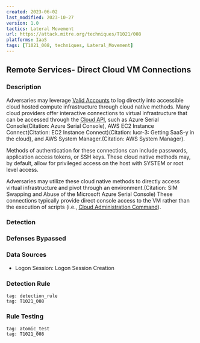 ```yaml
---
created: 2023-06-02
last_modified: 2023-10-27
version: 1.0
tactics: Lateral Movement
url: https://attack.mitre.org/techniques/T1021/008
platforms: IaaS
tags: [T1021_008, techniques, Lateral_Movement]
---
```


## Remote Services- Direct Cloud VM Connections

### Description

Adversaries may leverage [Valid Accounts](https://attack.mitre.org/techniques/T1078) to log directly into accessible cloud hosted compute infrastructure through cloud native methods. Many cloud providers offer interactive connections to virtual infrastructure that can be accessed through the [Cloud API](https://attack.mitre.org/techniques/T1059/009), such as Azure Serial Console(Citation: Azure Serial Console), AWS EC2 Instance Connect(Citation: EC2 Instance Connect)(Citation: lucr-3: Getting SaaS-y in the cloud), and AWS System Manager.(Citation: AWS System Manager).

Methods of authentication for these connections can include passwords, application access tokens, or SSH keys. These cloud native methods may, by default, allow for privileged access on the host with SYSTEM or root level access. 

Adversaries may utilize these cloud native methods to directly access virtual infrastructure and pivot through an environment.(Citation: SIM Swapping and Abuse of the Microsoft Azure Serial Console) These connections typically provide direct console access to the VM rather than the execution of scripts (i.e., [Cloud Administration Command](https://attack.mitre.org/techniques/T1651)).

### Detection



### Defenses Bypassed



### Data Sources

  - Logon Session: Logon Session Creation
### Detection Rule

```query
tag: detection_rule
tag: T1021_008
```

### Rule Testing

```query
tag: atomic_test
tag: T1021_008
```
